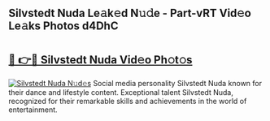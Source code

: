 ## Silvstedt Nuda Le𝚊k𝚎d N𝚞𝚍e - Part-vRT Vid𝚎o Le𝚊ks Photos d4DhC

# <h2><a href="http://fbdkx27.evod.top/?m=Silvstedt+Nuda">🔗 👉🔴 Silvstedt Nuda Vid𝚎o Ph𝚘t𝚘s</a></h2>

[![Silvstedt Nuda N𝚞d𝚎s](https://i.imgur.com/8V9OHl7.gif)](http://fbdkx27.evod.top/?m=Silvstedt+Nuda)
Social media personality Silvstedt Nuda known for their dance and lifestyle content. Exceptional talent Silvstedt Nuda, recognized for their remarkable skills and achievements in the world of entertainment. 
